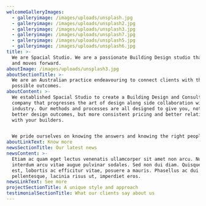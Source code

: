 ```yaml
---
welcomeGalleryImages:
  - galleryimage: /images/uploads/unsplash.jpg
  - galleryimage: /images/uploads/unsplash2.jpg
  - galleryimage: /images/uploads/unsplash3.jpg
  - galleryimage: /images/uploads/unsplash7.jpg
  - galleryimage: /images/uploads/unsplash5.jpg
  - galleryimage: /images/uploads/unsplash6.jpg
title: >-
  We are Spacial Studio. We are a passionate Building Design studio that listens
  and moves forward.
aboutImage: /images/uploads/unsplash3.jpg
aboutSectionTitle: >-
  We are an Australian practice endeavouring to connect clients with the best
  possible outcomes.
aboutContent: >-
  We established Spacial Studio to create a Building Design and Consulting
  company that progresses the art of design along side collaboration with
  industry. Our methods and processes are all designed to give you, not only
  better design outcomes, but more consistent pricing and better relationships
  with your builders.


  We pride ourselves on knowing the answers and knowing the right people.
aboutLinkText: Know more
newsSectionTitle: Our latest news
newsContent: >-
  Etiam ac quam eget lectus venenatis ullamcorper sit amet non arcu. Nullam
  interdum arcu vitae augue pulvinar sodales. Sed non dui diam. Quisque lectus
  est, lobortis ac efficitur vitae, posuere a mauris. Phasellus ac dui
  pellentesque, lacinia risus ut, imperdiet eros.
newsLinkText: See more
projectSectionTitle: A unique style and approach
testimonialSectionTitle: What our clients say about us
---
```


